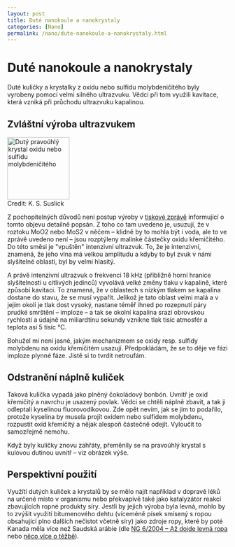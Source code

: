 ```yaml
---
layout: post
title: Duté nanokoule a nanokrystaly
categories: [Nano]
permalink: /nano/dute-nanokoule-a-nanokrystaly.html
---
```

# Duté nanokoule a nanokrystaly

Duté kuličky a krystalky z oxidu nebo sulfidu molybdeničitého byly vyrobeny pomocí velmi silného ultrazvuku. Vědci při tom využili kavitace, která vzniká při průchodu ultrazvuku kapalinou.

## Zvláštní výroba ultrazvukem

<div class="obry"><div class="leftbox"><img alt="Dutý pravoúhlý krystal oxidu nebo sulfidu molybdeničitého" height="143" src="http://www.techblog.cz/images/duty-krystal-molybden.jpg" width="142"/></div>Credit: K. S. Suslick</div> 

Z pochopitelných důvodů není postup výroby v [tiskové zprávě](http://www.news.uiuc.edu/news/05/0222crystals.html) informující o tomto objevu detailně popsán. Z toho co tam uvedeno je, usuzuji, že v roztoku MoO2 nebo MoS2 v něčem – klidně by to mohla být i voda, ale to ve zprávě uvedeno není – jsou rozptýleny malinké částečky oxidu křemičitého. Do této směsi je "vpuštěn" intenzivní ultrazvuk. To, že je intenzivní, znamená, že jeho vlna má velkou amplitudu a kdyby to byl zvuk v námi slyšitelné oblasti, byl by velmi hlasitý.

A právě intenzivní ultrazvuk o frekvenci 18 kHz (přibližně horní hranice slyšitelnosti u citlivých jedinců) vyvolává velké změny tlaku v kapalině, které způsobí kavitaci. To znamená, že v oblastech s nízkým tlakem se kapalina dostane do stavu, že se musí vypařit. Jelikož je tato oblast velmi malá a v jejím okolí je tlak dost vysoký, nastane téměř ihned po rozepnutí páry prudké smrštění – imploze – a tak se okolní kapalina srazí obrovskou rychlostí a údajně na miliardtinu sekundy vznikne tlak tisíc atmosfér a teplota asi 5 tisíc °C.

Bohužel mi není jasné, jakým mechanizmem se oxidy resp. sulfidy molybdenu na oxidu křemičitém usazují. Předpokládám, že se to děje ve fázi imploze plynné fáze. Jistě si to tvrdit netroufám.

## Odstranění náplně kuliček

Taková kulička vypadá jako plněný čokoládový bonbón. Uvnitř je oxid křemičitý a navrchu je usazený povlak. Vědci se chtěli náplně zbavit, a tak ji odleptali kyselinou fluorovodíkovou. Zde opět nevím, jak se jim to podařilo, protože kyselina by musela projít oxidem nebo sulfidem molybdenu, rozpustit oxid křemičitý a nějak alespoň částečně odejít. Vyloučit to samozřejmě nemohu.

Když byly kuličky znovu zahřáty, přeměnily se na pravoúhlý krystal s kulovou dutinou uvnitř – viz obrázek výše.

## Perspektivní použití

Využítí dutých kuliček a krystalů by se mělo najít například v dopravě léků na určené místo v organismu nebo překvapivě také jako katalyzátor reakcí zbavujících ropné produkty síry. Jestli by jejich výroba byla levná, mohlo by to zvýšit využití bitumenového dehtu (víceméně písek smísený s ropou obsahující plno dalších nečistot včetně síry) jako zdroje ropy, které by poté Kanada měla více než Saudská arábie (dle [NG 6/2004 – Až dojde levná ropa](http://www.national-geographic.cz/detail.asp?id=613#tem4) nebo [něco více o těžbě](http://www.eyeforenergy.com/news.asp?id=393)).

